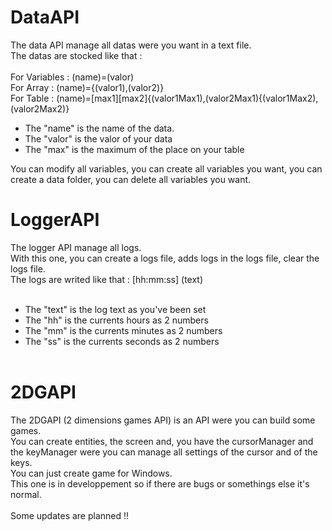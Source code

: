 # DataAPI
The data API manage all datas were you want in a text file.<br>
The datas are stocked like that :<br><br>
For Variables : (name)=(valor)<br>
For Array : (name)={(valor1),(valor2)}<br>
For Table : (name)=[max1][max2]{(valor1Max1),(valor2Max1){(valor1Max2),(valor2Max2)}

- The "name" is the name of the data.<br>
- The "valor" is the valor of your data<br>
- The "max" is the maximum of the place on your table<br>

You can modify all variables, you can create all variables you want, you can create a data folder, you can delete all variables you want.
# LoggerAPI
The logger API manage all logs.<br>
With this one, you can create a logs file, adds logs in the logs file, clear the logs file.<br>
The logs are writed like that : [hh:mm:ss] (text)<br><br>

- The "text" is the log text as you've been set<br>
- The "hh" is the currents hours as 2 numbers<br>
- The "mm" is the currents minutes as 2 numbers<br>
- The "ss" is the currents seconds as 2 numbers<br><br>
# 2DGAPI
The 2DGAPI (2 dimensions games API) is an API were you can build some games.<br>
You can create entities, the screen and, you have the cursorManager and the keyManager were you can manage all settings of the cursor and of the keys.<br>
You can just create game for Windows.<br>
This one is in developpement so if there are bugs or somethings else it's normal.<br><br>
Some updates are planned !!
